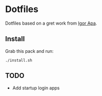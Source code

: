 # Dotfiles

Dotfiles based on a gret work from [Igor Apa](http://github.com/igorapa).

## Install

Grab this pack and run:

```
./install.sh
```

## TODO

* Add startup login apps
